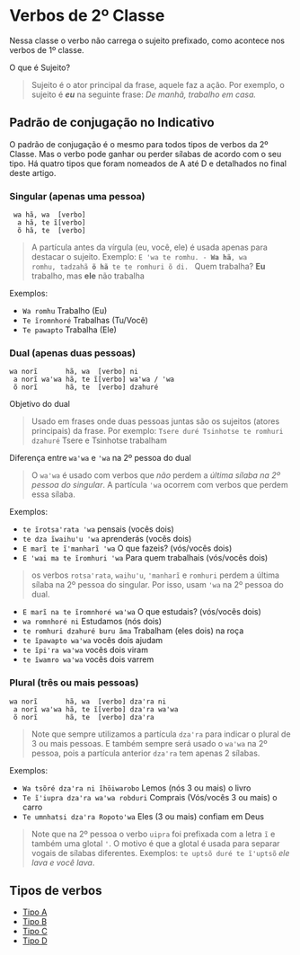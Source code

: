 # Verbos de 2º Classe

Nessa classe o verbo não carrega o sujeito prefixado, como acontece nos verbos de 1º classe.

O que é Sujeito?

> Sujeito é o ator principal da frase, aquele faz a ação. Por exemplo, o sujeito é ***eu*** na seguinte frase: *De manhã, trabalho em casa.*

## Padrão de conjugação no Indicativo

O padrão de conjugação é o mesmo para todos tipos de verbos da 2º Classe. Mas o verbo pode ganhar ou perder sílabas de acordo com o seu tipo. Há quatro tipos que foram nomeados de A até D e detalhados no final deste artigo.

### Singular (apenas uma pessoa)

```text
 wa hã, wa  [verbo]
  a hã, te ĩ[verbo]
  õ hã, te  [verbo]
```

> A partícula antes da vírgula (eu, você, ele) é usada apenas para destacar o sujeito. Exemplo: <code>E ꞌwa te romhu. - <b>Wa hã</b>, wa romhu, tadzahã <b>õ hã</b> te te romhuri õ di. </code> Quem trabalha? **Eu** trabalho, mas **ele** não trabalha

Exemplos:

- `Wa romhu` Trabalho (Eu)
- `Te ĩromnhoré` Trabalhas (Tu/Você)
- `Te pawapto` Trabalha (Ele)

### Dual (apenas duas pessoas)

```text
wa norĩ       hã, wa  [verbo] ni
 a norĩ waꞌwa hã, te ĩ[verbo] waꞌwa / ꞌwa 
 õ norĩ       hã, te  [verbo] dzahuré 
```

Objetivo do dual

> Usado em frases onde duas pessoas juntas são os sujeitos (atores principais) da frase. Por exemplo: `Tsere duré Tsinhotse te romhuri dzahuré` Tsere e Tsinhotse trabalham

Diferença entre `wa'wa` e `'wa` na 2º pessoa do dual

> O `waꞌwa` é usado com verbos que *não* perdem a *última sílaba na 2º pessoa do singular*. A partícula `ꞌwa` ocorrem com verbos que perdem essa sílaba.

Exemplos:

- `te ĩrotsaꞌrata ꞌwa` pensais (vocês dois)
- `te dza ĩwaihuꞌu ꞌwa` aprenderás (vocês dois)
- `E marĩ te ĩꞌmanharĩ ꞌwa` O que fazeis? (vós/vocês dois)
- `E ꞌwai ma te ĩromhuri ꞌwa` Para quem trabalhais (vós/vocês dois)

> os verbos `rotsaꞌrata`, `waihu'u`, `ꞌmanharĩ` e `romhuri` perdem a última sílaba na 2º pessoa do singular. Por isso, usam `ꞌwa` na 2º pessoa do dual.

- `E marĩ na te ĩromnhoré waꞌwa` O que estudais? (vós/vocês dois)
- `wa romnhoré ni` Estudamos (nós dois)
- `te romhuri dzahuré buru ãma` Trabalham (eles dois) na roça
- `te ĩpawapto waꞌwa` vocês dois ajudam
- `te ĩpiꞌra waꞌwa` vocês dois viram
- `te ĩwamro waꞌwa` vocês dois varrem

### Plural (três ou mais pessoas)

```text
wa norĩ       hã, wa  [verbo] dzaꞌra ni
 a norĩ waꞌwa hã, te ĩ[verbo] dzaꞌra waꞌwa
 õ norĩ       hã, te  [verbo] dzaꞌra
```

> Note que sempre utilizamos a partícula `dzaꞌra` para indicar o plural de 3 ou mais pessoas. E também sempre será usado o `waꞌwa` na 2º pessoa, pois a partícula anterior `dzaꞌra` tem apenas 2 sílabas.

Exemplos:

- `Wa tsõré dzaꞌra ni ĩhöiwarobo` Lemos (nós 3 ou mais) o livro
- `Te ĩꞌiupra dzaꞌra waꞌwa robduri` Comprais (Vós/vocês 3 ou mais) o carro
- `Te umnhatsi dzaꞌra Ropotoꞌwa` Eles (3 ou mais) confiam em Deus

> Note que na 2º pessoa o verbo `uipra` foi prefixada com a letra `ĩ` e também uma glotal `ꞌ`. O motivo é que a glotal é usada para separar vogais de sílabas diferentes. Exemplos: `te uptsõ duré te ĩꞌuptsõ` *ele lava e você lava*.

## Tipos de verbos

- [Tipo A](tipoA/)
- [Tipo B](tipoB/)
- [Tipo C](tipoC/)
- [Tipo D](tipoD/)
